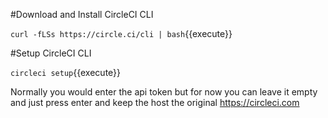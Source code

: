 #Download and Install CircleCI CLI

`curl -fLSs https://circle.ci/cli | bash`{{execute}}

#Setup CircleCI CLI

`circleci setup`{{execute}}

Normally you would enter the api token but for now you can leave it empty and just press enter and keep the host the original https://circleci.com
